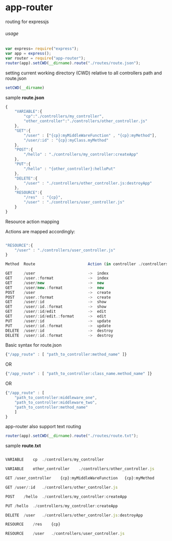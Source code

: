 app-router
==============

routing for expressjs

###### usage

```javascript
var express= require("express");
var app = express();
var router = require("app-router");
router(app).setCWD(__dirname).route("./routes/route.json");

```
setting current working directory (CWD) relative to all controllers path and route.json

```javascript
setCWD(__dirname)
```

sample <b> route.json </b>

```javascript
{
    "VARIABLE":{
        "cp":"./controllers/my_controller",
        "other_controller":"./controllers/other_controller.js"
    },
	"GET":{
		"/user" : ["{cp}:myMiddleWareFunction" , "{cp}:myMethod"],
		"/user/:id" : "{cp}:myClass.myMethod"
	},
	"POST":{
		"/hello" : "./controllers/my_controller:createApp"
	},
	"PUT":{
		"/hello" : "{other_controller}:helloPut"
	},
	"DELETE":{
		"/user" : "./controllers/other_controller.js:destroyApp"
	},
	"RESOURCE":{
		"/res" 	: "{cp}",
		"/user"	: "./controllers/user_controller.js"
	}
}

```
Resource action mapping

Actions are mapped accordingly:

```javascript

"RESOURCE":{
	"/user" : "./controllers/user_controller.js"
}

Method  Route                       Action (in controller ./controllers/user_controller.js)

GET     /user               		->  index
GET     /user.:format               ->  index
GET     /user/new                   ->  new
GET     /user/new.:format           ->  new
POST    /user                       ->  create
POST    /user.:format           	->  create
GET     /user/:id           		->  show
GET     /user/:id.:format       	->  show
GET     /user/:id/edit              ->  edit
GET     /user/:id/edit.:format      ->  edit
PUT     /user/:id                   ->  update
PUT     /user/:id.:format           ->  update
DELETE  /user/:id                   ->  destroy
DELETE  /user/:id.:format           ->  destroy

```
Basic syntax for route.json

```javascript
{"/app_route" : [ "path_to_controller:method_name" ]}
```
OR
```javascript
{"/app_route" : [ "path_to_controller:class_name.method_name" ]}
```
OR

```javascript
{"/app_route" : [
	"path_to_controller:middleware_one", 
	"path_to_controller:middleware_two", 
	"path_to_controller:method_name" 
	]
}
```

app-router also support text routing

```javascript
router(app).setCWD(__dirname).route("./routes/route.txt");

```

sample  <b> route.txt </b>

```javascript

VARIABLE	cp 	./controllers/my_controller

VARIABLE	other_controller	./controllers/other_controller.js

GET	/user_controller	{cp}:myMiddleWareFunction 	{cp}:myMethod

GET	/user/:id	./controllers/other_controller.js

POST	/hello	./controllers/my_controller:createApp

PUT	/hello	./controllers/my_controller:createApp

DELETE	/user 	./controllers/other_controller.js:destroyApp

RESOURCE	/res 	{cp}

RESOURCE	/user 	./controllers/user_controller.js


```

